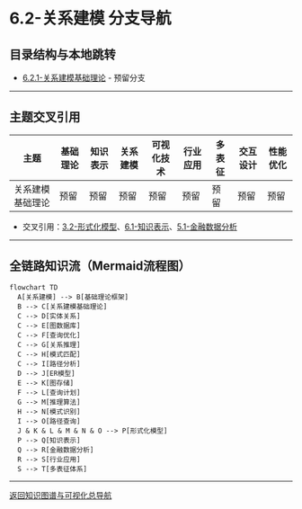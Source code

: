 # 6.2-关系建模 分支导航

## 目录结构与本地跳转
- [6.2.1-关系建模基础理论](6.2.1-关系建模基础理论.md) - 预留分支

---

## 主题交叉引用
| 主题      | 基础理论 | 知识表示 | 关系建模 | 可视化技术 | 行业应用 | 多表征 | 交互设计 | 性能优化 |
|-----------|----------|----------|----------|------------|----------|--------|----------|----------|
| 关系建模基础理论| 预留 | 预留     | 预留     | 预留       | 预留     | 预留   | 预留     | 预留     |

- 交叉引用：[3.2-形式化模型](../../../3-数据模型与算法/3.2-形式化模型/README.md)、[6.1-知识表示](../6.1-知识表示/README.md)、[5.1-金融数据分析](../../../5-行业应用与场景/5.1-金融数据分析/README.md)

---

## 全链路知识流（Mermaid流程图）
```mermaid
flowchart TD
  A[关系建模] --> B[基础理论框架]
  B --> C[关系建模基础理论]
  C --> D[实体关系]
  C --> E[图数据库]
  C --> F[查询优化]
  C --> G[关系推理]
  C --> H[模式匹配]
  C --> I[路径分析]
  D --> J[ER模型]
  E --> K[图存储]
  F --> L[查询计划]
  G --> M[推理算法]
  H --> N[模式识别]
  I --> O[路径查询]
  J & K & L & M & N & O --> P[形式化模型]
  P --> Q[知识表示]
  Q --> R[金融数据分析]
  R --> S[行业应用]
  S --> T[多表征体系]
```

---

[返回知识图谱与可视化总导航](../README.md)
